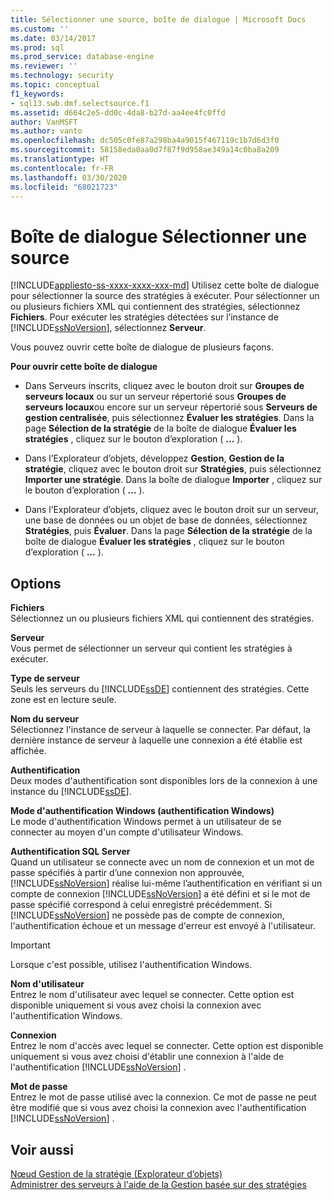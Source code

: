 ```yaml
---
title: Sélectionner une source, boîte de dialogue | Microsoft Docs
ms.custom: ''
ms.date: 03/14/2017
ms.prod: sql
ms.prod_service: database-engine
ms.reviewer: ''
ms.technology: security
ms.topic: conceptual
f1_keywords:
- sql13.swb.dmf.selectsource.f1
ms.assetid: d664c2e5-dd0c-4da8-b27d-aa4ee4fc0ffd
author: VanMSFT
ms.author: vanto
ms.openlocfilehash: dc505c0fe87a298ba4a9015f467119c1b7d6d3f0
ms.sourcegitcommit: 58158eda0aa0d7f87f9d958ae349a14c0ba8a209
ms.translationtype: HT
ms.contentlocale: fr-FR
ms.lasthandoff: 03/30/2020
ms.locfileid: "68021723"
---
```

# <a name="select-source-dialog-box"></a>Boîte de dialogue Sélectionner une source
[!INCLUDE[appliesto-ss-xxxx-xxxx-xxx-md](../../includes/appliesto-ss-xxxx-xxxx-xxx-md.md)]
  Utilisez cette boîte de dialogue pour sélectionner la source des stratégies à exécuter. Pour sélectionner un ou plusieurs fichiers XML qui contiennent des stratégies, sélectionnez **Fichiers**. Pour exécuter les stratégies détectées sur l’instance de [!INCLUDE[ssNoVersion](../../includes/ssnoversion-md.md)], sélectionnez **Serveur**.  
  
 Vous pouvez ouvrir cette boîte de dialogue de plusieurs façons.  
  
 **Pour ouvrir cette boîte de dialogue**  
  
-   Dans Serveurs inscrits, cliquez avec le bouton droit sur **Groupes de serveurs locaux** ou sur un serveur répertorié sous **Groupes de serveurs locaux**ou encore sur un serveur répertorié sous **Serveurs de gestion centralisée**, puis sélectionnez **Évaluer les stratégies**. Dans la page **Sélection de la stratégie** de la boîte de dialogue **Évaluer les stratégies** , cliquez sur le bouton d’exploration ( **...** ).  
  
-   Dans l’Explorateur d’objets, développez **Gestion**, **Gestion de la stratégie**, cliquez avec le bouton droit sur **Stratégies**, puis sélectionnez **Importer une stratégie**. Dans la boîte de dialogue **Importer** , cliquez sur le bouton d’exploration ( **...** ).  
  
-   Dans l’Explorateur d’objets, cliquez avec le bouton droit sur un serveur, une base de données ou un objet de base de données, sélectionnez **Stratégies**, puis **Évaluer**. Dans la page **Sélection de la stratégie** de la boîte de dialogue **Évaluer les stratégies** , cliquez sur le bouton d’exploration ( **...** ).  
  
## <a name="options"></a>Options  
 **Fichiers**  
 Sélectionnez un ou plusieurs fichiers XML qui contiennent des stratégies.  
  
 **Serveur**  
 Vous permet de sélectionner un serveur qui contient les stratégies à exécuter.  
  
 **Type de serveur**  
 Seuls les serveurs du [!INCLUDE[ssDE](../../includes/ssde-md.md)] contiennent des stratégies. Cette zone est en lecture seule.  
  
 **Nom du serveur**  
 Sélectionnez l'instance de serveur à laquelle se connecter. Par défaut, la dernière instance de serveur à laquelle une connexion a été établie est affichée.  
  
 **Authentification**  
 Deux modes d'authentification sont disponibles lors de la connexion à une instance du [!INCLUDE[ssDE](../../includes/ssde-md.md)].  
  
 **Mode d'authentification Windows (authentification Windows)**  
 Le mode d'authentification Windows permet à un utilisateur de se connecter au moyen d'un compte d'utilisateur Windows.  
  
 **Authentification SQL Server**  
 Quand un utilisateur se connecte avec un nom de connexion et un mot de passe spécifiés à partir d’une connexion non approuvée, [!INCLUDE[ssNoVersion](../../includes/ssnoversion-md.md)] réalise lui-même l’authentification en vérifiant si un compte de connexion [!INCLUDE[ssNoVersion](../../includes/ssnoversion-md.md)] a été défini et si le mot de passe spécifié correspond à celui enregistré précédemment. Si [!INCLUDE[ssNoVersion](../../includes/ssnoversion-md.md)] ne possède pas de compte de connexion, l'authentification échoue et un message d'erreur est envoyé à l'utilisateur.  
  
> [!IMPORTANT]  
>  Lorsque c'est possible, utilisez l'authentification Windows.  
  
 **Nom d'utilisateur**  
 Entrez le nom d'utilisateur avec lequel se connecter. Cette option est disponible uniquement si vous avez choisi la connexion avec l'authentification Windows.  
  
 **Connexion**  
 Entrez le nom d'accès avec lequel se connecter. Cette option est disponible uniquement si vous avez choisi d'établir une connexion à l'aide de l'authentification [!INCLUDE[ssNoVersion](../../includes/ssnoversion-md.md)] .  
  
 **Mot de passe**  
 Entrez le mot de passe utilisé avec la connexion. Ce mot de passe ne peut être modifié que si vous avez choisi la connexion avec l'authentification [!INCLUDE[ssNoVersion](../../includes/ssnoversion-md.md)] .  
  
## <a name="see-also"></a>Voir aussi  
 [Nœud Gestion de la stratégie &#40;Explorateur d’objets&#41;](../../relational-databases/policy-based-management/policy-management-node-object-explorer.md)   
 [Administrer des serveurs à l'aide de la Gestion basée sur des stratégies](../../relational-databases/policy-based-management/administer-servers-by-using-policy-based-management.md)  
  
  
